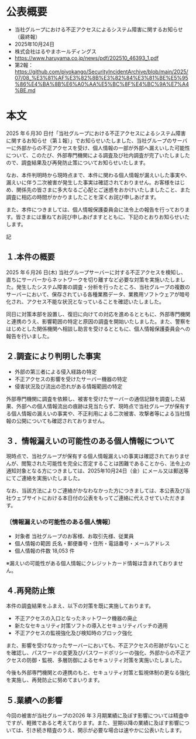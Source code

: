 # 公表概要
- 当社グループにおける不正アクセスによるシステム障害に関するお知らせ（最終報）
- 2025年10月24日
- 株式会社はるやまホールディングス
- https://www.haruyama.co.jp/news/pdf/202510_46393_1.pdf
- 第2報：https://github.com/piyokango/SecurityIncidentArchive/blob/main/2025/07/08_%E3%81%AF%E3%82%8B%E3%82%84%E3%81%BE%E5%95%86%E4%BA%8B%E6%A0%AA%E5%BC%8F%E4%BC%9A%E7%A4%BE.md

# 本文
2025 年６月30 日付「当社グループにおける不正アクセスによるシステム障害に関するお知らせ（第１報）」でお知らせいたしました、当社グループのサーバーに外部からの不正アクセスを受け、個人情報の一部が外部へ漏えいした可能性について、このたび、外部専門機関による調査及び社内調査が完了いたしましたので、調査結果及び再発防止策についてお知らせいたします。

なお、本件判明時から現時点まで、本件に関わる個人情報が漏えいした事実や、漏えいに伴う二次被害が発生した事実は確認されておりません。お客様をはじめ、関係先の皆さまに多大なるご心配とご迷惑をおかけいたしましたこと、また調査に相応の時間がかかりましたことを深くお詫び申しあげます。

また、本件につきましては、個人情報保護委員会に法令上の報告を行っております。皆さまには重ねてお詫び申しあげますとともに、下記のとおりお知らせいたします。

記

## １.本件の概要
2025 年６月26 日(木) 当社グループサーバーに対する不正アクセスを検知し、直ちにサーバーからネットワークを切り離すなど必要な対策を実施いたしました。発生したシステム障害の調査・分析を行ったところ、当社グループの複数のサーバーにおいて、保存されている各種業務データ、業務用ソフトウェアが暗号化され、アクセス不能な状況となっていることを確認いたしました。

同日に対策本部を設置し、復旧に向けての対応を進めるとともに、外部専門機関と連携のうえ、影響範囲の特定と原因の調査を開始いたしました。また、警察をはじめとした関係機関へ相談し助言を受けるとともに、個人情報保護委員会への報告を行いました。

## ２.調査により判明した事実
- 外部の第三者による侵入経路の特定
- 不正アクセスの影響を受けたサーバー機器の特定
- 侵害状況及び流出の恐れがある情報範囲の特定

外部専門機関に調査を依頼し、被害を受けたサーバーの通信記録を調査した結果、外部への個人情報流出の痕跡は見当たらず、現時点で当社グループが保有する個人情報の漏えいの事実や、不正利用による二次被害、攻撃者等による当社情報の公開についても確認されておりません。

## ３．情報漏えいの可能性のある個人情報について
現時点で、当社グループが保有する個人情報漏えいの事実は確認されておりませんが、閲覧された可能性を完全に否定することは困難であることから、法令上の通知対象となる方につきましては、2025年10月24日（金）にメール又は郵送等にてご連絡を実施いたしました。

なお、当該方法によりご連絡がかなわなかった方につきましては、本公表及び当社ウェブサイトにおける本日付の公表をもってご連絡に代えさせていただきます。

### 〔情報漏えいの可能性のある個人情報〕
- 対象者 当社グループのお客様、お取引先様、従業員
- 個人情報の範囲 氏名・郵便番号・住所・電話番号・メールアドレス
- 個人情報の件数 18,053 件

※漏えいの可能性がある個人情報にクレジットカード情報は含まれておりません。

## ４.再発防止策
本件の調査結果をふまえ、以下の対策を既に実施しております。
- 不正アクセスの入口となったネットワーク機器の廃止
- 新たなセキュリティ対策ソフトの導入とセキュリティパッチの適用
- 不正アクセスの監視強化及び検知時のブロック強化

また、影響を受けなかったサーバーにおいても、不正アクセスの形跡がないことを確認し、パスワードの変更及びパスワードポリシーの強化、外部からの不正アクセスの防御・監視、多層防御によるセキュリティ対策を実施いたしました。

今後も外部専門機関との連携のもと、セキュリティ対策と監視体制の更なる強化を実施し、再発防止に努めてまいります。

## ５.業績への影響
今回の被害が当社グループの2026 年３月期業績に及ぼす影響については精査中ですが、軽微であると考えております。また、翌期以降の業績に及ぼす影響については、引き続き精査のうえ、開示が必要な場合は速やかに公表いたします。
